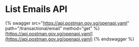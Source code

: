 # List Emails API

{% swagger src="https://api.postman.gov.sg/openapi.yaml" path="/transactional/email" method="get" %}
[https://api.postman.gov.sg/openapi.yaml](https://api.postman.gov.sg/openapi.yaml)
{% endswagger %}
